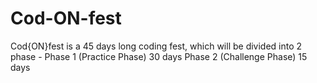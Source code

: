 # Cod-ON-fest
Cod{ON}fest is a 45 days long coding fest, which will be divided into 2 phase - Phase 1 (Practice Phase) 30 days Phase 2 (Challenge Phase) 15 days
